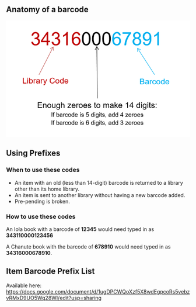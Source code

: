 ## Anatomy of a barcode
![alt text](assets/prefixes.png)
## Using Prefixes

### When to use these codes
- An item with an old (less than 14-digit) barcode is returned to a library other than its home library.
- An item is sent to another library without having a new barcode added.
- Pre-pending is broken.

### How to use these codes
An Iola book with a barcode of **12345** would need typed in as **343110000123456**

A Chanute book with the barcode of **678910** would need typed in as **34316000678910**.

## Item Barcode Prefix List
Available here: https://docs.google.com/document/d/1ugDPCWQoXzf5X8wdEgpcoRs5vebzvRMxD9UO5Wq28WI/edit?usp=sharing